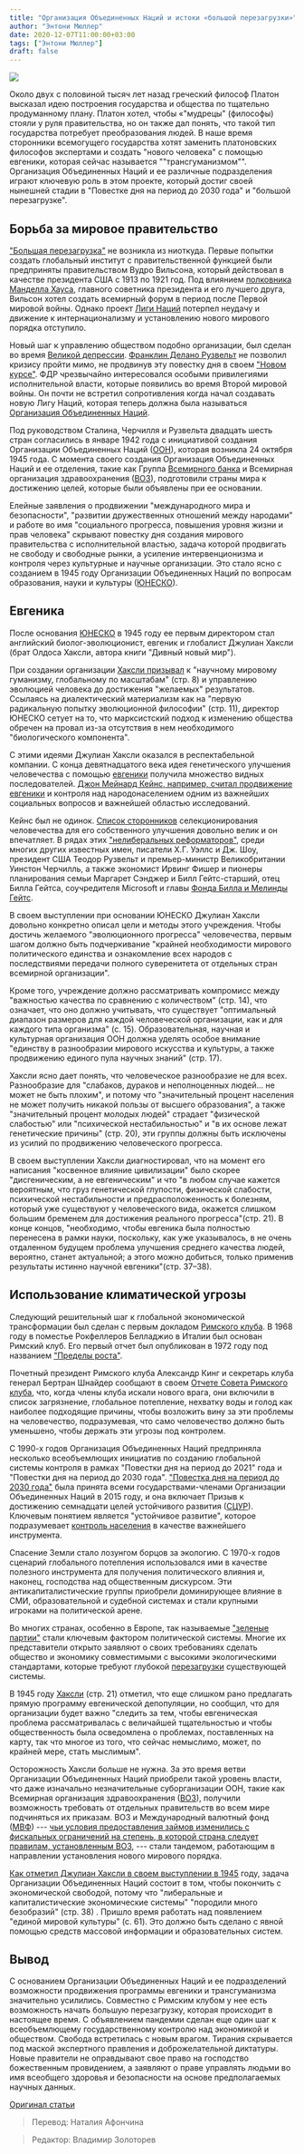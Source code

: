 ```yaml
---
title: "Организация Объединенных Наций и истоки «большой перезагрузки»"
author: "Энтони Мюллер"
date: 2020-12-07T11:00:00+03:00
tags: ["Энтони Мюллер"]
draft: false
---
```

![](https://cdnuploads.aa.com.tr/uploads/Contents/2020/06/03/thumbs_b_c_66c3cfedbd928a0677884b792b542e73.jpg?v=120526)

Около двух с половиной тысяч  лет назад греческий философ Платон высказал идею построения государства и общества по тщательно продуманному плану. Платон хотел, чтобы «"мудрецы" (философы) стояли у руля правительства, но он также дал понять, что такой тип государства потребует преобразования людей. В наше время сторонники всемогущего государства хотят заменить платоновских философов экспертами и создать "нового человека" с помощью евгеники, которая сейчас называется ""трансгуманизмом"". Организация Объединенных Наций и ее различные подразделения играют ключевую роль в этом проекте, который достиг своей нынешней стадии в "Повестке дня на период до 2030 года" и "большой перезагрузке".

## Борьба за мировое правительство

["Большая перезагрузка"](https://mises.org/wire/lockdowns-great-reset) не возникла из ниоткуда. Первые попытки создать глобальный институт с правительственной функцией были предприняты правительством Вудро Вильсона, который действовал в качестве президента США с 1913 по 1921 год. Под влиянием [полковника Манделла Хауса](https://mises.org/wire/colonel-house-and-woodrow-wilson-paving-way-war), главного советника президента и его лучшего друга, Вильсон хотел создать всемирный форум в период после Первой мировой войны. Однако проект [Лиги Наций](https://www.amazon.com.br/League-Nations-Controversial-Organization-Preceded-ebook/dp/B01IMRBKJC/ref=sr_1_1?__mk_pt_BR=%C3%85M%C3%85%C5%BD%C3%95%C3%91&dchild=1&keywords=The%20League%20of%20Nations:%20The%20Controversial%20History%20of%20the%20Failed%20Organization%20that%20Preceded%20the%20United%20Nations&qid=1600898223&s=books&sr=1-1) потерпел неудачу и движение к интернационализму и установлению нового мирового порядка отступило.

Новый шаг к управлению обществом подобно организации, был сделан во время [Великой депрессии](https://mises.org/library/great-depression-1). [Франклин Делано Рузвельт](https://mises.org/library/great-depression-1) не позволил кризису пройти мимо, не продвинув эту повестку дня в своем ["Новом курсе"](https://mises.org/library/how-fdr-made-depression-worse). ФДР чрезвычайно интересовался особыми привилегиями исполнительной власти, которые появились во время Второй мировой войны. Он почти не встретил сопротивления когда начал создавать новую Лигу Наций, которая теперь должна была называться [Организация Объединенных Наций](https://www.un.org/en/sections/history/history-united-nations/index.html).

Под руководством Сталина, Черчилля и Рузвельта двадцать шесть стран согласились в январе 1942 года с инициативой создания Организации Объединенных Наций ([ООН](https://www.un.org/en/)), которая возникла 24 октября 1945 года. С момента своего создания Организация Объединенных Наций и ее отделения, такие как Группа [Всемирного банка](https://www.worldbank.org/en/about) и Всемирная организация здравоохранения ([ВОЗ](https://www.who.int/)), подготовили страны мира к достижению целей, которые были объявлены при ее основании.

Елейные заявления о продвижении "международного мира и безопасности", "развитии дружественных отношений между народами" и работе во имя "социального прогресса, повышения уровня жизни и прав человека" скрывают повестку дня создания мирового правительства с исполнительной властью, задача которой продвигать не свободу и свободные рынки, а усиление интервенционизма и контроля через культурные и научные организации. Это стало ясно с созданием в 1945 году Организации Объединенных Наций по вопросам образования, науки и культуры ([ЮНЕСКО](https://en.unesco.org/)).

## Евгеника

После основания [ЮНЕСКО](https://en.unesco.org/) в 1945 году ее первым директором стал английский биолог-эволюционист, евгеник и  глобалист Джулиан Хаксли (брат Олдоса Хаксли, автора книги "Дивный новый мир").

При создании организации [Хаксли призывал](https://unesdoc.unesco.org/ark:/48223/pf0000068197) к "научному мировому гуманизму, глобальному по масштабам" (стр. 8) и управлению эволюцией человека до достижения "желаемых" результатов. Ссылаясь на диалектический материализм как на "первую радикальную попытку эволюционной философии" (стр. 11), директор ЮНЕСКО сетует на то, что марксистский подход к изменению общества обречен на провал из-за отсутствия в нем необходимого "биологического компонента".

С этими идеями Джулиан Хаксли оказался в респектабельной компании. С конца девятнадцатого века идея генетического улучшения человечества с помощью [евгеники](https://knowgenetics.org/history-of-eugenics/) получила множество видных последователей. [Джон Мейнард Кейнс, например, считал продвижение евгеники](https://mises.org/wire/keynes-eugenics-race-and-population-control) и контроля над народонаселением одним из важнейших социальных вопросов и важнейшей областью исследований.

Кейнс был не одинок. [Список сторонников](https://www.amazon.com.br/Name-Eugenics-Genetics-Human-Heredity/dp/0674445570/ref=sr_1_1?__mk_pt_BR=%C3%85M%C3%85%C5%BD%C3%95%C3%91&dchild=1&keywords=Kevles%20eugenics&qid=1600876752&s=books&sr=1-1) селекционирования человечества для его собственного улучшения довольно велик и он впечатляет. В рядах этих ["нелиберальных реформаторов"](https://www.amazon.com.br/Illiberal-Reformers-Eugenics-Economics-Progressive/dp/0691175861/ref=sr_1_1?__mk_pt_BR=%C3%85M%C3%85%C5%BD%C3%95%C3%91&dchild=1&keywords=Illiberal%20Reformers%20%E2%80%93%20Race,%20Eugenics,%20and%20American%20Economics%20in%20the%20Progressive%20Era%20%28Ingl%C3%AAs&qid=1600879693&s=books&sr=1-1), среди многих других известных имен, писатели Х.Г. Уэллс и Дж. Шоу, президент США Теодор Рузвельт и премьер-министр Великобритании Уинстон Черчилль, а также экономист Ирвинг Фишер и пионеры планирования семьи Маргарет Сэнджер и Билл Гейтс-старший, отец Билла Гейтса, соучредителя Microsoft и главы [Фонда Билла и Мелинды Гейтс](https://www.gatesfoundation.org/).

В своем выступлении при основании ЮНЕСКО Джулиан Хаксли довольно конкретно описал цели и методы этого учреждения. Чтобы достичь желаемого "эволюционного прогресса" человечества, первым шагом должно быть подчеркивание "крайней необходимости мирового политического единства и ознакомление всех народов с последствиями передачи полного суверенитета от отдельных стран всемирной организации".

Кроме того, учреждение должно рассматривать компромисс между "важностью качества по сравнению с количеством" (стр. 14), что означает, что оно должно учитывать, что существует "оптимальный диапазон размеров для каждой человеческой организации, как и для каждого типа организма" (с. 15). Образовательная, научная и культурная организация ООН должна уделять особое внимание "единству в разнообразии мирового искусства и культуры, а также продвижению единого пула научных знаний" (стр. 17).

Хаксли ясно дает понять, что человеческое разнообразие не для всех. Разнообразие для "слабаков, дураков и неполноценных людей… не может не быть плохим", и потому что "значительный процент населения не может получить никакой пользы от высшего образования", а также "значительный процент молодых людей" страдает "физической слабостью" или "психической нестабильностью" и "в их основе лежат генетические причины" (стр. 20), эти группы должны быть исключены из усилий по продвижению человеческого прогресса.

В своем выступлении Хаксли диагностировал, что на момент его написания "косвенное влияние цивилизации" было скорее "дисгеническим, а не евгеническим" и что "в любом случае кажется вероятным, что груз генетической глупости, физической слабости, психической нестабильности и предрасположенность к болезням, который уже существуют у человеческого вида, окажется слишком большим бременем для достижения реального прогресса"(стр. 21). В конце концов, "необходимо, чтобы евгеника была полностью перенесена в рамки науки, поскольку, как уже указывалось, в не очень отдаленном будущем проблема улучшения среднего качества людей, вероятно, станет актуальной; а этого можно добиться, только применив результаты истинно научной евгеники"(стр. 37–38).

## Использование климатической угрозы

Следующий решительный шаг к глобальной экономической трансформации был сделан с первым докладом [Римского клуба](https://clubofrome.org/). В 1968 году в поместье Рокфеллеров Белладжио в Италии был основан Римский клуб. Его первый отчет был опубликован в 1972 году под названием ["Пределы роста"](https://clubofrome.org/).

Почетный президент Римского клуба Александр Кинг и секретарь клуба генерал Бертран Шнайдер сообщают в своем [Отчете Совета Римского клуба](https://www.amazon.com/First-Global-Revolution-Report-Council/dp/0679738258/ref=sr_1_1?dchild=1&keywords=The%20First%20Global%20Revolution:%20A%20Report%20by%20the%20Council%20of%20the%20Club%20of%20Rome&qid=1600727708&s=books&sr=1-1), что, когда члены клуба искали нового врага, они включили в список загрязнение, глобальное потепление, нехватку воды и голод как наиболее подходящие причины, чтобы возложить вину за эти проблемы на человечество, подразумевая, что само человечество должно быть уменьшено, чтобы держать эти угрозы под контролем.

С 1990-х годов Организация Объединенных Наций предприняла несколько всеобъемлющих инициатив по созданию глобальной системы контроля в рамках "Повестки дня на период до 2021" года и "Повестки дня на период до 2030 года". ["Повестка дня на период до 2030 года"](https://sustainabledevelopment.un.org/post2015/transformingourworld) была принята всеми государствами-членами Организации Объединенных Наций в 2015 году, и она включает Призыв к достижению семнадцати целей устойчивого развития ([СЦУР](https://sdgs.un.org/goals)). Ключевым понятием является "устойчивое развитие", которое подразумевает [контроль населения](https://populationmatters.org/news/2019/09/12/world-and-un-must-reduce-population-growth) в качестве важнейшего инструмента.

Спасение Земли стало лозунгом борцов за экологию. С 1970-х годов сценарий глобального потепления использовался ими в качестве полезного инструмента для получения политического влияния и, наконец, господства над общественным дискурсом. Эти антикапиталистические группы приобрели доминирующее влияние в СМИ, образовательной и судебной системах и стали крупными игроками на политической арене.

Во многих странах, особенно в Европе, так называемые ["зеленые партии"](https://slate.com/news-and-politics/2020/07/green-parties-france-ireland-austria.html) стали ключевым фактором политической системы. Многие их представители открыто заявляют о своих требованиях сделать общество и экономику совместимыми с высокими экологическими стандартами, которые требуют глубокой [перезагрузки](https://www.weforum.org/great-reset/) существующей системы.

В 1945 году [Хаксли](https://unesdoc.unesco.org/ark:/48223/pf0000068197) (стр. 21) отметил, что еще слишком рано предлагать прямую программу евгенической депопуляции, но сообщил, что для организации будет важно "следить за тем, чтобы евгеническая проблема рассматривалась с величайшей тщательностью и чтобы общественность была осведомлена о проблемах, поставленных на карту, так что многое из того, что сейчас немыслимо, может, по крайней мере, стать мыслимым".

Осторожность Хаксли больше не нужна. За это время ветви Организации Объединенных Наций приобрели такой уровень власти, что даже изначально незначительные суборганизации ООН, такие как Всемирная организация здравоохранения ([ВОЗ](https://www.who.int/)), получили возможность требовать от отдельных правительств во всем мире подчиняться их приказам. ВОЗ и Международный валютный фонд ([МВФ](https://www.imf.org/external/index.htm)) --- [чьи условия предоставления займов изменились с фискальных ограничений на степень, в которой страна следует правилам, установленным ВОЗ](https://www.imf.org/en/Topics/imf-and-covid19), --- стали тандемом, работающим в направлении установления нового мирового порядка.

[Как отметил Джулиан Хаксли в своем выступлении в 1945](https://unesdoc.unesco.org/ark:/48223/pf0000068197) году, задача Организации Объединенных Наций состоит в том, чтобы покончить с экономической свободой, потому что "либеральные и капиталистические экономические системы" "породили много безобразий" (стр. 38) . Пришло время работать над появлением "единой мировой культуры" (с. 61). Это должно быть сделано с явной помощью средств массовой информации и образовательных систем.

## Вывод

С основанием Организации Объединенных Наций и ее подразделений возможности продвижения программы евгеники и трансгуманизма значительно усилились. Совместно с Римским клубом у нее есть возможность начать большую перезагрузку, которая происходит в настоящее время. С объявлением пандемии сделан еще один шаг к всеобъемлющему государственному контролю над экономикой и обществом. Свобода встретилась с новым врагом. Тирания скрывается под маской экспертного правления и доброжелательной диктатуры. Новые правители не оправдывают свое право на господство божественным провидением, а заявляют о праве управлять людьми во имя всеобщего здоровья и безопасности на основе предполагаемых научных данных.

[Оригинал статьи](https://mises.org/wire/united-nations-and-origins-great-reset)

> Перевод: Наталия Афончина

> Редактор: Владимир Золоторев

